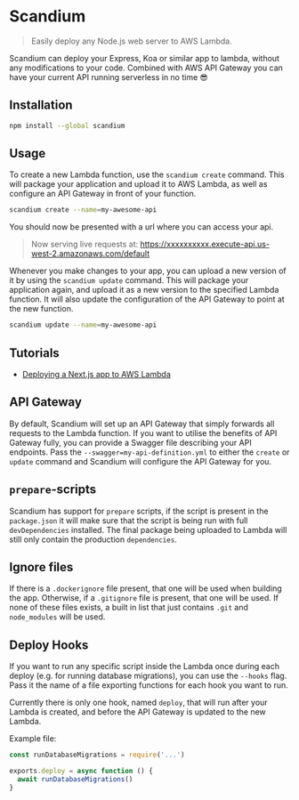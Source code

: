 # Scandium

> Easily deploy any Node.js web server to AWS Lambda.

Scandium can deploy your Express, Koa or similar app to lambda, without any modifications to your code. Combined with AWS API Gateway you can have your current API running serverless in no time 😎

## Installation

```sh
npm install --global scandium
```

## Usage

To create a new Lambda function, use the `scandium create` command. This will package your application and upload it to AWS Lambda, as well as configure an API Gateway in front of your function.

```sh
scandium create --name=my-awesome-api
```

You should now be presented with a url where you can access your api.

> Now serving live requests at: https://xxxxxxxxxx.execute-api.us-west-2.amazonaws.com/default

Whenever you make changes to your app, you can upload a new version of it by using the `scandium update` command. This will package your application again, and upload it as a new version to the specified Lambda function. It will also update the configuration of the API Gateway to point at the new function.

```sh
scandium update --name=my-awesome-api
```

## Tutorials

- [Deploying a Next.js app to AWS Lambda](https://medium.com/@LinusU/deploying-a-next-js-app-to-aws-lambda-4dcdd233f876)

## API Gateway

By default, Scandium will set up an API Gateway that simply forwards all requests to the Lambda function. If you want to utilise the benefits of API Gateway fully, you can provide a Swagger file describing your API endpoints. Pass the `--swagger=my-api-definition.yml` to either the `create` or `update` command and Scandium will configure the API Gateway for you.

## `prepare`-scripts

Scandium has support for `prepare` scripts, if the script is present in the `package.json` it will make sure that the script is being run with full `devDependencies` installed. The final package being uploaded to Lambda will still only contain the production `dependencies`.

## Ignore files

If there is a `.dockerignore` file present, that one will be used when building the app. Otherwise, if a `.gitignore` file is present, that one will be used. If none of these files exists, a built in list that just contains `.git` and `node_modules` will be used.

## Deploy Hooks

If you want to run any specific script inside the Lambda once during each deploy (e.g. for running database migrations), you can use the `--hooks` flag. Pass it the name of a file exporting functions for each hook you want to run.

Currently there is only one hook, named `deploy`, that will run after your Lambda is created, and before the API Gateway is updated to the new Lambda.

Example file:

```js
const runDatabaseMigrations = require('...')

exports.deploy = async function () {
  await runDatabaseMigrations()
}
```
